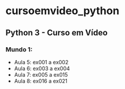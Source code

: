 # cursoemvideo_python
## Python 3 - Curso em Vídeo 
### Mundo 1:
- Aula 5: ex001 a ex002
- Aula 6: ex003 a ex004
- Aula 7: ex005 a ex015
- Aula 8: ex016 a ex021